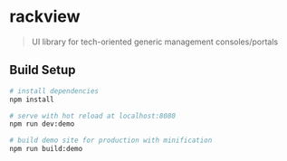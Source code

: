 # rackview

> UI library for tech-oriented generic management consoles/portals

## Build Setup

``` bash
# install dependencies
npm install

# serve with hot reload at localhost:8080
npm run dev:demo

# build demo site for production with minification
npm run build:demo
```
